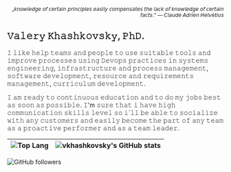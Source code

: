 <p align="right"><sub> „𝘬𝘯𝘰𝘸𝘭𝘦𝘥𝘨𝘦 𝘰𝘧 𝘤𝘦𝘳𝘵𝘢𝘪𝘯 𝘱𝘳𝘪𝘯𝘤𝘪𝘱𝘭𝘦𝘴 𝘦𝘢𝘴𝘪𝘭𝘺 𝘤𝘰𝘮𝘱𝘦𝘯𝘴𝘢𝘵𝘦𝘴 𝘵𝘩𝘦 𝘭𝘢𝘤𝘬 𝘰𝘧 𝘬𝘯𝘰𝘸𝘭𝘦𝘥𝘨𝘦 𝘰𝘧 𝘤𝘦𝘳𝘵𝘢𝘪𝘯 𝘧𝘢𝘤𝘵𝘴.“ —  𝘊𝘭𝘢𝘶𝘥𝘦 𝘈𝘥𝘳𝘪𝘦𝘯 𝘏𝘦𝘭𝘷é𝘵𝘪𝘶𝘴 </sub></p>

𝚅𝚊𝚕𝚎𝚛𝚢 𝙺𝚑𝚊𝚜𝚑𝚔𝚘𝚟𝚜𝚔𝚢, 𝙿𝚑𝙳.
---
𝙸 𝚕𝚒𝚔𝚎 𝚑𝚎𝚕𝚙 𝚝𝚎𝚊𝚖𝚜 𝚊𝚗𝚍 𝚙𝚎𝚘𝚙𝚕𝚎 𝚝𝚘 𝚞𝚜𝚎 𝚜𝚞𝚒𝚝𝚊𝚋𝚕𝚎 𝚝𝚘𝚘𝚕𝚜 𝚊𝚗𝚍 𝚒𝚖𝚙𝚛𝚘𝚟𝚎 𝚙𝚛𝚘𝚌𝚎𝚜𝚜𝚎𝚜 𝚞𝚜𝚒𝚗𝚐 𝙳𝚎𝚟𝚘𝚙𝚜 𝚙𝚛𝚊𝚌𝚝𝚒𝚌𝚎𝚜 𝚒𝚗 𝚜𝚢𝚜𝚝𝚎𝚖𝚜 𝚎𝚗𝚐𝚒𝚗𝚎𝚎𝚛𝚒𝚗𝚐, 𝚒𝚗𝚏𝚛𝚊𝚜𝚝𝚛𝚞𝚌𝚝𝚞𝚛𝚎 𝚊𝚗𝚍 𝚙𝚛𝚘𝚌𝚎𝚜𝚜 𝚖𝚊𝚗𝚊𝚐𝚎𝚖𝚎𝚗𝚝, 𝚜𝚘𝚏𝚝𝚠𝚊𝚛𝚎 𝚍𝚎𝚟𝚎𝚕𝚘𝚙𝚖𝚎𝚗𝚝, 𝚛𝚎𝚜𝚘𝚞𝚛𝚌𝚎 𝚊𝚗𝚍 𝚛𝚎𝚚𝚞𝚒𝚛𝚎𝚖𝚎𝚗𝚝𝚜 𝚖𝚊𝚗𝚊𝚐𝚎𝚖𝚎𝚗𝚝, 𝚌𝚞𝚛𝚛𝚒𝚌𝚞𝚕𝚞𝚖 𝚍𝚎𝚟𝚎𝚕𝚘𝚙𝚖𝚎𝚗𝚝.

𝙸 𝚊𝚖 𝚛𝚎𝚊𝚍𝚢 𝚝𝚘 𝚌𝚘𝚗𝚝𝚒𝚗𝚞𝚘𝚞𝚜 𝚎𝚍𝚞𝚌𝚊𝚝𝚒𝚘𝚗 𝚊𝚗𝚍 𝚝𝚘 𝚍𝚘 𝚖𝚢 𝚓𝚘𝚋𝚜 𝚋𝚎𝚜𝚝 𝚊𝚜 𝚜𝚘𝚘𝚗 𝚊𝚜 𝚙𝚘𝚜𝚜𝚒𝚋𝚕𝚎. 𝙸'm 𝚜𝚞𝚛𝚎 𝚝𝚑𝚊𝚝 𝚒 𝚑𝚊𝚟𝚎 𝚑𝚒𝚐𝚑 𝚌𝚘𝚖𝚖𝚞𝚗𝚒𝚌𝚊𝚝𝚒𝚘𝚗 𝚜𝚔𝚒𝚕𝚕𝚜 𝚕𝚎𝚟𝚎𝚕 𝚜𝚘 𝚒`𝚕𝚕 𝚋𝚎 𝚊𝚋𝚕𝚎 𝚝𝚘 𝚜𝚘𝚌𝚒𝚊𝚕𝚒𝚣𝚎 𝚠𝚒𝚝𝚑 𝚊𝚗𝚢 𝚌𝚞𝚜𝚝𝚘𝚖𝚎𝚛𝚜 𝚊𝚗𝚍 𝚎𝚊𝚜𝚒𝚕𝚢 𝚋𝚎𝚌𝚘𝚖𝚎 𝚝𝚑𝚎 𝚙𝚊𝚛𝚝 𝚘𝚏 𝚊𝚗𝚢 𝚝𝚎𝚊𝚖 𝚊𝚜 𝚊 𝚙𝚛𝚘𝚊𝚌𝚝𝚒𝚟𝚎 𝚙𝚎𝚛𝚏𝚘𝚛𝚖𝚎𝚛 𝚊𝚗𝚍 𝚊𝚜 𝚊 𝚝𝚎𝚊𝚖 𝚕𝚎𝚊𝚍𝚎𝚛.

| ![Top Lang](https://github-readme-stats.vercel.app/api/top-langs/?username=vkhashkovsky&show_icons=true) | ![vkhashkovsky's GitHub stats](https://github-readme-stats.vercel.app/api?username=vkhashkovsky&show_icons=true&layout=compact)  |
|---|---|

![GitHub followers](https://img.shields.io/github/followers/vkhashkovsky?style=social)

